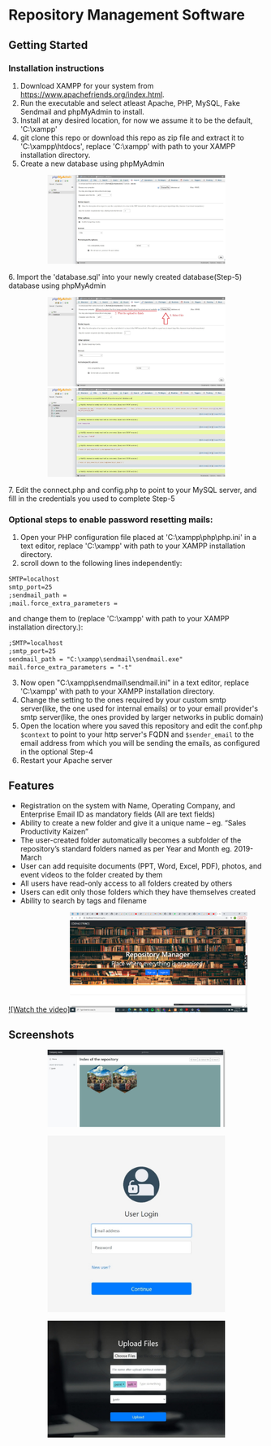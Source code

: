 # Repository Management Software

## Getting Started

### Installation instructions

1. Download XAMPP for your system from https://www.apachefriends.org/index.html.
2. Run the executable and select atleast Apache, PHP, MySQL, Fake Sendmail and phpMyAdmin to install.
3. Install at any desired location, for now we assume it to be the default, 'C:\xampp'
4. git clone this repo or download this repo as zip file and extract it to 'C:\xampp\htdocs', replace 'C:\xampp' with path to your XAMPP installation directory.
5. Create a new database using phpMyAdmin
<p align="center">
  <img src="docs/data.jpg" width="350" title="Newly created database">
  </p>
6. Import the 'database.sql' into your newly created database(Step-5) database using phpMyAdmin
<p align="center">
  <img src="docs/data_import.jpg" width="350" title="Import sql file">
  <img src="docs/data_success.jpg" width="350" title="On success">
  </p>
7. Edit the connect.php and config.php to point to your MySQL server, and fill in the credentials you used to complete Step-5

### Optional steps to enable password resetting mails:
1. Open your PHP configuration file placed at 'C:\xampp\php\php.ini' in a text editor, replace 'C:\xampp' with path to your XAMPP installation directory.
2. scroll down to the following lines independently:

```
SMTP=localhost
smtp_port=25
;sendmail_path =
;mail.force_extra_parameters =
```

and change them to (replace 'C:\xampp' with path to your XAMPP installation directory.):

```
;SMTP=localhost
;smtp_port=25
sendmail_path = "C:\xampp\sendmail\sendmail.exe"
mail.force_extra_parameters = "-t"
```

3. Now open "C:\xampp\sendmail\sendmail.ini" in a text editor, replace 'C:\xampp' with path to your XAMPP installation directory.
4. Change the setting to the ones required by your custom smtp server(like, the one used for internal emails) or to your email provider's smtp server(like, the ones provided by larger networks in public domain)
5. Open the location where you saved this repository and edit the conf.php ```$context``` to point to your http server's FQDN and ```$sender_email``` to the email address from which you will be sending the emails, as configured in the optional Step-4
6. Restart your Apache server


## Features
- Registration on the system with Name, Operating Company, and Enterprise Email ID as mandatory fields (All are text fields)
- Ability to create a new folder and give it a unique name – eg. “Sales Productivity Kaizen”
- The user-created folder automatically becomes a subfolder of the repository’s standard folders named as per Year and Month eg. 2019-March
- User can add requisite documents (PPT, Word, Excel, PDF), photos, and event videos to the folder created by them
- All users have read-only access to all folders created by others
- Users can edit only those folders which they have themselves created
- Ability to search by tags and filename


[![Watch the video]<img src="assets/img/Screenshot (338).png" width="350" title="Upload">](https://www.youtube.com/watch?v=HcVd1OyeAN4&t=3s)

## Screenshots
<p align="center">
  <img src="assets/img/userinterface.jpg" width="350" title="Repository">
  </p>
  <p align="center">
  <img src="assets/img/userlogin.jpg" width="350" title="Login">
</p>
<p align="center">
  <img src="assets/img/upload.jpg" width="350" title="Upload">
  </p>
 




      


